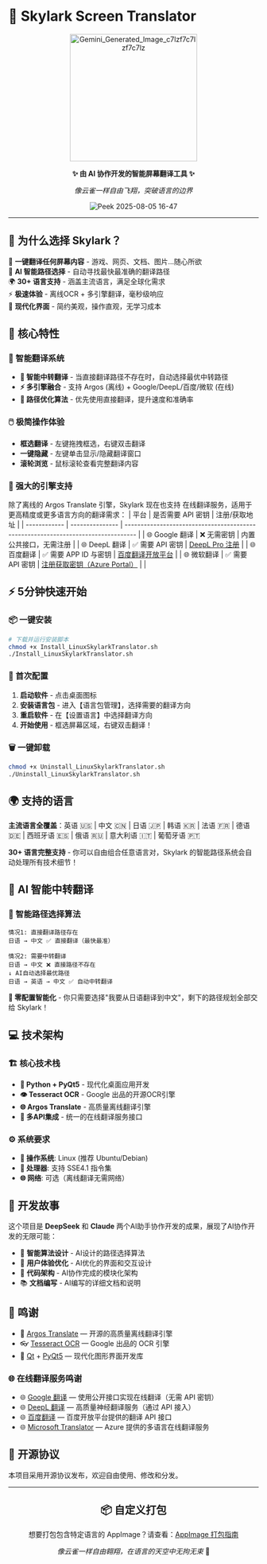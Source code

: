 # 🚀 Skylark Screen Translator

<div align="center">

<img width="256" height="256" alt="Gemini_Generated_Image_c7lzf7c7lzf7c7lz" src="https://github.com/user-attachments/assets/695a5db9-c9c2-433c-984b-6aa2331d60dc" />


**✨ 由 AI 协作开发的智能屏幕翻译工具 ✨**

*像云雀一样自由飞翔，突破语言的边界*


![Peek 2025-08-05 16-47](https://github.com/user-attachments/assets/16277763-32dc-4d8e-9b62-36033055ed17)






</div>

---

## 🌟 为什么选择 Skylark？

🎯 **一键翻译任何屏幕内容** - 游戏、网页、文档、图片...随心所欲  
🧠 **AI 智能路径选择** - 自动寻找最快最准确的翻译路径  
🌍 **30+ 语言支持** - 涵盖主流语言，满足全球化需求  
⚡ **极速体验** - 离线OCR + 多引擎翻译，毫秒级响应  
🎨 **现代化界面** - 简约美观，操作直观，无学习成本  



## 🚀 核心特性

### 🎯 智能翻译系统
- **🔄 智能中转翻译** - 当直接翻译路径不存在时，自动选择最优中转路径
- **⚡ 多引擎融合** - 支持 Argos (离线) + Google/DeepL/百度/微软 (在线)
- **🧠 路径优化算法** - 优先使用直接翻译，提升速度和准确率

### 🖱️ 极简操作体验
- **框选翻译** - 左键拖拽框选，右键双击翻译
- **一键隐藏** - 左键单击显示/隐藏翻译窗口
- **滚轮浏览** - 鼠标滚轮查看完整翻译内容

### 🔧 强大的引擎支持

除了离线的 Argos Translate 引擎，Skylark 现在也支持 在线翻译服务，适用于更高精度或更多语言方向的翻译需求：
| 平台           | 是否需要 API 密钥     | 注册/获取地址                                                                           |
| ------------ | --------------- | --------------------------------------------------------------------------------- |
| 🌐 Google 翻译 | ❌ 无需密钥          | 内置公共接口，无需注册                                                                       |
| 🌐 DeepL 翻译  | ✅ 需要 API 密钥     | [DeepL Pro 注册](https://www.deepl.com/pro-api)                                     |
| 🌐 百度翻译      | ✅ 需要 APP ID 与密钥 | [百度翻译开放平台](https://fanyi-api.baidu.com/)                                          |
| 🌐 微软翻译   | ✅ 需要 API 密钥      | [注册获取密钥（Azure Portal）](https://azure.microsoft.com/products/cognitive-services/translator/) | 
 |


## ⚡ 5分钟快速开始

### 📦 一键安装
```bash
# 下载并运行安装脚本
chmod +x Install_LinuxSkylarkTranslator.sh
./Install_LinuxSkylarkTranslator.sh
```

### 🎯 首次配置
1. **启动软件** - 点击桌面图标
2. **安装语言包** - 进入【语言包管理】，选择需要的翻译方向
3. **重启软件** - 在【设置语言】中选择翻译方向
4. **开始使用** - 框选屏幕区域，右键双击翻译！

### 🗑️ 一键卸载
```bash
chmod +x Uninstall_LinuxSkylarkTranslator.sh
./Uninstall_LinuxSkylarkTranslator.sh
```

## 🌍 支持的语言

**主流语言全覆盖**：英语 🇺🇸 | 中文 🇨🇳 | 日语 🇯🇵 | 韩语 🇰🇷 | 法语 🇫🇷 | 德语 🇩🇪 | 西班牙语 🇪🇸 | 俄语 🇷🇺 | 意大利语 🇮🇹 | 葡萄牙语 🇵🇹

**30+ 语言完整支持** - 你可以自由组合任意语言对，Skylark 的智能路径系统会自动处理所有技术细节！

## 🧠 AI 智能中转翻译

### 🔄 智能路径选择算法

```
情况1: 直接翻译路径存在
日语 → 中文 ✅ 直接翻译（最快最准）

情况2: 需要中转翻译
日语 → 中文 ❌ 直接路径不存在
↓ AI自动选择最优路径
日语 → 英语 → 中文 ✅ 自动中转翻译
```

**🎯 零配置智能化** - 你只需要选择"我要从日语翻译到中文"，剩下的路径规划全部交给 Skylark！

## 💻 技术架构

### 🏗️ 核心技术栈
- **🐍 Python + PyQt5** - 现代化桌面应用开发
- **👁️ Tesseract OCR** - Google 出品的开源OCR引擎
- **🌐 Argos Translate** - 高质量离线翻译引擎
- **🔗 多API集成** - 统一的在线翻译服务接口

### ⚙️ 系统要求
- **🐧 操作系统**: Linux (推荐 Ubuntu/Debian)
- **💾 处理器**: 支持 SSE4.1 指令集
- **🌐 网络**: 可选（离线翻译无需网络）

## 🤝 开发故事

这个项目是 **DeepSeek** 和 **Claude** 两个AI助手协作开发的成果，展现了AI协作开发的无限可能：

- 🧠 **智能算法设计** - AI设计的路径选择算法
- 🎨 **用户体验优化** - AI优化的界面和交互设计  
- 🔧 **代码架构** - AI协作完成的模块化架构
- 📚 **文档编写** - AI编写的详细文档和说明

## 🙏 鸣谢

- 💬 [Argos Translate](https://github.com/argosopentech/argos-translate) — 开源的高质量离线翻译引擎  
- 👓 [Tesseract OCR](https://github.com/tesseract-ocr/tesseract) — Google 出品的 OCR 引擎  
- 🎨 [Qt](https://www.qt.io/) + [PyQt5](https://riverbankcomputing.com/software/pyqt/intro) — 现代化图形界面开发库

### 🌐 在线翻译服务鸣谢

- 🌐 [Google 翻译](https://translate.google.com/) — 使用公开接口实现在线翻译（无需 API 密钥）  
- 🌐 [DeepL 翻译](https://www.deepl.com/pro-api) — 高质量神经翻译服务（通过 API 接入）  
- 🌐 [百度翻译](https://fanyi-api.baidu.com/) — 百度开放平台提供的翻译 API 接口  
- 🌐 [Microsoft Translator](https://azure.microsoft.com/products/cognitive-services/translator/) — Azure 提供的多语言在线翻译服务



## 📄 开源协议

本项目采用开源协议发布，欢迎自由使用、修改和分发。

---

<div align="center">

## 📦 自定义打包

想要打包包含特定语言的 AppImage？请查看：[AppImage 打包指南](BUILD_GUIDE.md)


*像云雀一样自由翱翔，在语言的天空中无拘无束* 🦅

</div>
